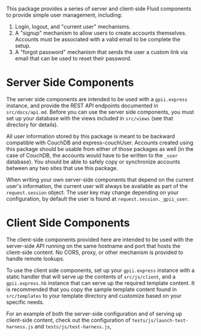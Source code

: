 This package provides a series of server and client-side Fluid components to provide simple user management, including:

1. Login, logout, and "current user" mechanisms.
2. A "signup" mechanism to allow users to create accounts themselves.  Accounts must be associated with a valid email to be complete the setup.
3. A "forgot password" mechanism that sends the user a custom link via email that can be used to reset their password.

# Server Side Components

The server side components are intended to be used with a `gpii.express` instance, and provide the REST API endpoints
documented in `src/docs/api.md`. Before you can use the server side components, you must set up your database with the
views included in `src/views` (see that directory for details).

All user information stored by this package is meant to be backward compatible with CouchDB and express-couchUser.
Accounts created using this package should be usable from either of those packages as well (in the case of CouchDB, the
accounts would have to be written to the `_user` database).  You should be able to safely copy or synchronize accounts
between any two sites that use this package.

When writing your own server-side components that depend on the current user's information, the current user will
always be available as part of the `request.session` object.  The user key may change depending on your configuration,
by default the user is found at `request.session._gpii_user`.

# Client Side Components

The client-side components provided here are intended to be used with the server-side API running on the same hostname
and port that hosts the client-side content.  No CORS, proxy, or other mechanism is provided to handle remote lookups.

To use the client side components, set up your `gpii.express` instance with a static handler that will serve up the
contents of `src/js/client`, and a `gpii.express.hb` instance that can serve up the required template content.  It is
recommended that you copy the sample template content found in `src/templates` to your template directory and customize
based on your specific needs.

For an example of both the server-side configuration and of serving up client-side content, check out the configuration
of `tests/js/launch-test-harness.js` and `tests/js/test-harness.js`,